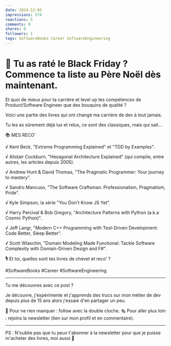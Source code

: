 ```yaml
---
date: 2024-12-02
impressions: 574
reactions: 5
comments: 9
shares: 0
followers: 1
tags: SoftwareBooks Career SoftwareEngineering
---
```


# 🎅 Tu as raté le Black Friday ? Commence ta liste au Père Noël dès maintenant.

Et quoi de mieux pour ta carrière et level up tes compétences de Product/Software Engineer que des bouquins de qualité ?

Voici une partie des livres qui ont changé ma carrière de dev à tout jamais.

Tu les as sûrement déjà lus et relus, ce sont des classiques, mais qui sait...

📚 MES RECO'

√ Kent Beck, "Extreme Programming Explained" et "TDD by Examples".

√ Alistair Cockburn, "Hexagonal Architecture Explained" (qui compile, entre autres, les articles depuis 2005).

√ Andrew Hunt & David Thomas, "The Pragmatic Programmer: Your journey to mastery".

√ Sandro Mancuso, "The Software Craftsman: Professionalism, Pragmatism, Pride".

√ Kyle Simpson, la série "You Don't Know JS Yet".

√ Harry Percival & Bob Gregory, "Architecture Patterns with Python (a.k.a Cosmic Python)".

√ Jeff Langr, "Modern C++ Programming with Test-Driven Development: Code Better, Sleep Better".

√ Scott Wlaschin, "Domain Modeling Made Functional: Tackle Software Complexity with Domain-Driven Design and F#".

🎙️ Et toi, quelles sont tes livres de chevet et reco' ?

#SoftwareBooks #Career #SoftwareEngineering

---

Tu me découvres avec ce post ?

Je découvre, j'expérimente et j'apprends des trucs sur mon métier de dev depuis plus de 15 ans alors j'essaie d'en partager un peu.

🔔 Pour ne rien manquer : follow avec la double cloche.
🗞️ Pour aller plus loin : rejoins la newsletter (lien sur mon profil et en commentaire).

---

PS : N'oublie pas que tu peux t'abonner à la newsletter pour que je puisse m'acheter des livres, moi aussi 🤣
